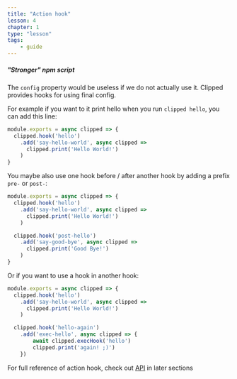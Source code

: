 ```yaml
---
title: "Action hook"
lesson: 4
chapter: 1
type: "lesson"
tags:
    - guide
---
```


##### "Stronger" npm script

The `config` property would be useless if we do not actually use it. Clipped provides hooks for using final config.

For example if you want to it print hello when you run `clipped hello`, you can add this line:

```js
module.exports = async clipped => {
  clipped.hook('hello')
    .add('say-hello-world', async clipped =>
      clipped.print('Hello World!')
    )
}
```

You maybe also use one hook before / after another hook by adding a prefix `pre-` or `post-`:

```js
module.exports = async clipped => {
  clipped.hook('hello')
    .add('say-hello-world', async clipped =>
      clipped.print('Hello World!')
    )

  clipped.hook('post-hello')
    .add('say-good-bye', async clipped =>
      clipped.print('Good Bye!')
    )
}
```

Or if you want to use a hook in another hook:

```js
module.exports = async clipped => {
  clipped.hook('hello')
    .add('say-hello-world', async clipped =>
      clipped.print('Hello World!')
    )

  clipped.hook('hello-again')
    .add('exec-hello', async clipped => {
        await clipped.execHook('hello')
        clipped.print('again! ;)')
    })
```

For full reference of action hook, check out [API](/api#hook) in later sections
